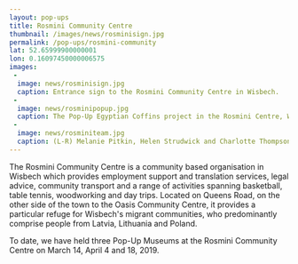 ```yaml
---
layout: pop-ups
title: Rosmini Community Centre
thumbnail: /images/news/rosminisign.jpg
permalink: /pop-ups/rosmini-community
lat: 52.65999900000001
lon: 0.16097450000006575
images:
 -
  image: news/rosminisign.jpg
  caption: Entrance sign to the Rosmini Community Centre in Wisbech.
 -
  image: news/rosminipopup.jpg
  caption: The Pop-Up Egyptian Coffins project in the Rosmini Centre, Wisbech. 
 -
  image: news/rosminiteam.jpg
  caption: (L-R) Melanie Pitkin, Helen Strudwick and Charlotte Thompson-Mitchell with their inaugural Pop-Up at the Rosmini Centre in Wisbech, March 14, 2019.
---
```


The Rosmini Community Centre is a community based organisation in Wisbech which provides employment support and translation services, legal advice, community transport and a range of activities spanning basketball, table tennis, woodworking and day trips. Located on Queens Road, on the other side of the town to the Oasis Community Centre, it provides a particular refuge for Wisbech's migrant communities, who predominantly comprise people from Latvia, Lithuania and Poland.

To date, we have held three Pop-Up Museums at the Rosmini Community Centre on March 14, April 4 and 18, 2019. 
